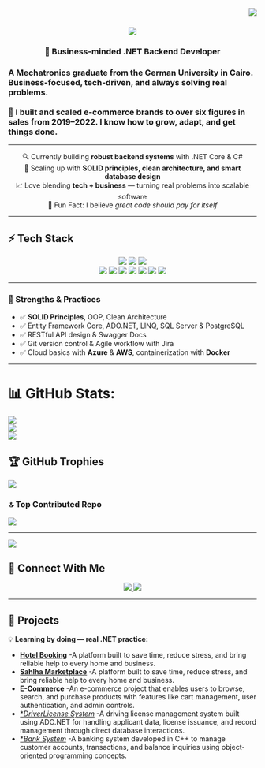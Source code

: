 <img align="right" src="https://visitor-badge.laobi.icu/badge?page_id=Mero0077.Mero0077" />

<h1 align="center">
  <img src="https://readme-typing-svg.herokuapp.com/?font=Righteous&size=35&center=true&vCenter=true&width=500&height=70&duration=4000&lines=Hello+Hello!+👋;+I'm+Omar+Saad!;" />
</h1>
<h3 align="center">🧩 Business-minded .NET Backend Developer</h3>
<h3>A Mechatronics graduate from the German University in Cairo. Business-focused, tech-driven, and always solving real problems.<br><br>
  🚀 I built and scaled e-commerce brands to over six figures in sales from 2019–2022. I know how to grow, adapt, and get things done.<br> </h3>

---

<div align="center">

🔍 Currently building **robust backend systems** with .NET Core & C#  
🚀 Scaling up with **SOLID principles, clean architecture, and smart database design**  
📈 Love blending **tech + business** — turning real problems into scalable software  
🌟 Fun Fact: I believe *great code should pay for itself*

</div>

---

## ⚡ Tech Stack

<div align="center">

  <!-- ✅ Core Languages & Frameworks ✅ -->
  <img src="https://skillicons.dev/icons?i=dotnet,cpp,c,typescript,angular,html,css,bootstrap,tailwind" />
  <img src="https://skillicons.dev/icons?i=postgres,sqlite" />

  <!-- ✅ Tools, Platforms & Cloud ✅ -->
  <img src="https://skillicons.dev/icons?i=git,github,vscode,linux,postman,docker,aws,azure" />

  <!-- ✅ Custom badges for missing tech ✅ -->
  <br/>
  <img src="https://img.shields.io/badge/C%23-239120?style=for-the-badge&logo=c-sharp&logoColor=white" />
  <img src="https://img.shields.io/badge/SQL-4479A1?style=for-the-badge&logo=sql&logoColor=white" />
  <img src="https://img.shields.io/badge/Jira-0052CC?style=for-the-badge&logo=jira&logoColor=white" />
  <img src="https://img.shields.io/badge/Trello-026AA7?style=for-the-badge&logo=trello&logoColor=white" />
  <img src="https://img.shields.io/badge/Swagger-85EA2D?style=for-the-badge&logo=swagger&logoColor=black" />
  <img src="https://img.shields.io/badge/PowerShell-5391FE?style=for-the-badge&logo=powershell&logoColor=white" />
  <img src="https://img.shields.io/badge/Visual%20Studio-5C2D91?style=for-the-badge&logo=visualstudio&logoColor=white" />

</div>




---

### 🧩 Strengths & Practices

- ✅ **SOLID Principles**, OOP, Clean Architecture  
- ✅ Entity Framework Core, ADO.NET, LINQ, SQL Server & PostgreSQL  
- ✅ RESTful API design & Swagger Docs  
- ✅ Git version control & Agile workflow with Jira  
- ✅ Cloud basics with **Azure** & **AWS**, containerization with **Docker**

---



# 📊 GitHub Stats:
![](https://github-readme-stats.vercel.app/api?username=Mero0077&theme=default_repocard&hide_border=true&include_all_commits=true&count_private=false)<br/>
![](https://nirzak-streak-stats.vercel.app/?user=Mero0077&theme=default_repocard&hide_border=true)<br/>
![](https://github-readme-stats.vercel.app/api/top-langs/?username=Mero0077&theme=default_repocard&hide_border=true&include_all_commits=true&count_private=false&layout=compact)

## 🏆 GitHub Trophies
![](https://github-profile-trophy.vercel.app/?username=Mero0077&theme=default&no-frame=false&no-bg=false&margin-w=4)

### 🔝 Top Contributed Repo
![](https://github-contributor-stats.vercel.app/api?username=Mero0077&limit=5&theme=default_repocard&combine_all_yearly_contributions=true)

---
[![](https://visitcount.itsvg.in/api?id=Mero0077&icon=10&color=8)](https://visitcount.itsvg.in)

<!-- Proudly created with GPRM ( https://gprm.itsvg.in ) -->


## 🔗 Connect With Me

<p align="center">
  <a href="mailto:omartalaatsaad2017@gmail.com">
    <img src="https://img.shields.io/badge/Gmail-EA4335?style=for-the-badge&logo=gmail&logoColor=white" />
  </a>
  <a href="https://www.linkedin.com/in/omartalaatsaad/">
    <img src="https://img.shields.io/badge/LinkedIn-0077B5?style=for-the-badge&logo=linkedin&logoColor=white" />
  </a>
</p>

---

## 📌 Projects

💡 **Learning by doing — real .NET practice:**
- [**Hotel Booking**](https://github.com/Mero0077/Hotel-Management) -A platform built to save time, reduce stress, and bring reliable help to every home and business.
- [**Sahlha Marketplace**](https://github.com/Mero0077/SahlhaApp) -A platform built to save time, reduce stress, and bring reliable help to every home and business.
- [**E-Commerce**](https://github.com/Mero0077/E-CommerceProject) -An e-commerce project that enables users to browse, search, and purchase products with features like cart management, user authentication, and admin controls.
- [**DriverLicense System*](https://github.com/Mero0077/DriverLicenseSystemF) -A driving license management system built using ADO.NET for handling applicant data, license issuance, and record management through direct database interactions.
- [**Bank System*](https://github.com/Mero0077/Bank-System) -A banking system developed in C++ to manage customer accounts, transactions, and balance inquiries using object-oriented programming concepts.




